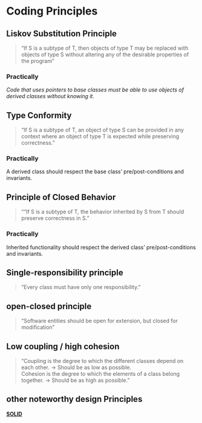 # Coding Principles

## Liskov Substitution Principle

> “If S is a subtype of T, then objects of type T may be replaced
with objects of type S without altering any of the desirable
properties of the program”

### Practically

_Code that uses pointers to base classes must be able to use
objects of derived classes without knowing it._

## Type Conformity

> “If S is a subtype of T, an object of type S can be provided in any
context where an object of type T is expected while preserving
correctness.”

### Practically

A derived class should respect the base class’ pre/post-conditions
and invariants.

## Principle of Closed Behavior

> ““If S is a subtype of T, the behavior inherited by S from T should
preserve correctness in S.”

### Practically

Inherited functionality should respect the derived class’
pre/post-conditions and invariants.

## Single-responsibility principle

> “Every class must have only one responsibility.”

## open-closed principle

> “Software entities should be open for extension,
but closed for modification”

## Low coupling / high cohesion

> “Coupling is the degree to which the different classes depend on
each other.
→ Should be as low as possible.  
> Cohesion is the degree to which the elements of a class belong
together.
→ Should be as high as possible.”

## other noteworthy design Principles

__[SOLID](https://www.digitalocean.com/community/conceptual-articles/s-o-l-i-d-the-first-five-principles-of-object-oriented-design)__

